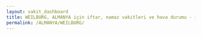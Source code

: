 ```yaml
---
layout: vakit_dashboard
title: WEILBURG, ALMANYA için iftar, namaz vakitleri ve hava durumu - ilçe/eyalet seç
permalink: /ALMANYA/WEILBURG/
---
```


<script type="text/javascript">
  var GLOBAL_COUNTRY = 'ALMANYA';
  var GLOBAL_CITY = 'WEILBURG';
  var GLOBAL_STATE = '';
  var lat = 72;
  var lon = 21;
</script>
